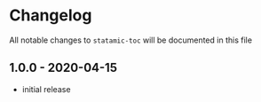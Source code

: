 # Changelog

All notable changes to `statamic-toc` will be documented in this file

## 1.0.0 - 2020-04-15

- initial release

